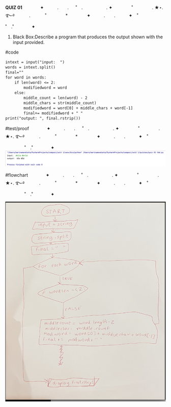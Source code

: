 **QUIZ 01**　　　　✦　　　.　　. 　 ˚　.　　　　　 . ✦　　　 　˚　　　　 . ★⋆. ࿐࿔ 
　　　.   　　˚　　 　　*　　 　　✦　　　.　　.　　　✦　˚ 　　　　 ˚　.˚　　　　✦　
1. Black Box:Describe a program that  produces the output shown with the input provided.

#code

    intext = input("input:  ")
    words = intext.split()
    final=""
    for word in words:
        if len(word) <= 2:
            modifiedword = word
        else:
            middle_count = len(word) - 2
            middle_chars = str(middle_count)
            modifiedword = word[0] + middle_chars + word[-1]
            final+= modifiedword + " "
    print("output: ", final.rstrip())

  #test/proof　　　　✦　　　.　　. 　 ˚　.　　　　　 . ✦　　　 　˚　　　　 . ★⋆. ࿐࿔ 
　　　.   　　˚　　 　　*　　 　　✦　　　.　　.　　　✦　˚ 　　　　 ˚　.˚　　　　✦　
   ![](https://github.com/marinamen/quizzes/blob/main/pictures/Screenshot%202023-09-15%20at%2010.15.52.png)


   #flowchart　　　　✦　　　.　　. 　 ˚　.　　　　　 . ✦　　　 　˚　　　　 . ★⋆. ࿐࿔ 
　　　.   　　˚　　 　　*　　 　　✦　　　.　　.　　　✦　˚ 　　　　 ˚　.˚　　　　✦　

![](https://github.com/marinamen/quizzes/blob/main/pictures/01word.png)
